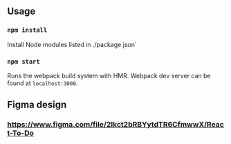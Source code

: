 Usage
-----

### `npm install`
Install Node modules listed in ./package.json`

### `npm start`
Runs the webpack build system with HMR. Webpack dev server can be found at `localhost:3000`.

Figma design
-----

### https://www.figma.com/file/2Ikct2bRBYytdTR6CfmwwX/React-To-Do